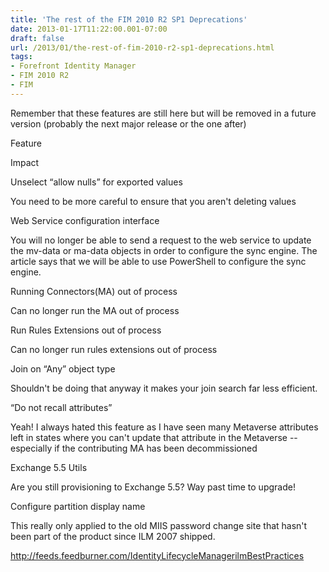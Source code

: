 ```yaml
---
title: 'The rest of the FIM 2010 R2 SP1 Deprecations'
date: 2013-01-17T11:22:00.001-07:00
draft: false
url: /2013/01/the-rest-of-fim-2010-r2-sp1-deprecations.html
tags: 
- Forefront Identity Manager
- FIM 2010 R2
- FIM
---
```


Remember that these features are still here but will be removed in a future version (probably the next major release or the one after)

Feature

Impact

Unselect “allow nulls” for exported values

You need to be more careful to ensure that you aren't deleting values

Web Service configuration interface

You will no longer be able to send a request to the web service to update the mv-data or ma-data objects in order to configure the sync engine. The article says that we will be able to use PowerShell to configure the sync engine.

Running Connectors(MA) out of process

Can no longer run the MA out of process

Run Rules Extensions out of process

Can no longer run rules extensions out of process

Join on “Any” object type

Shouldn't be doing that anyway it makes your join search far less efficient.

“Do not recall attributes”

Yeah! I always hated this feature as I have seen many Metaverse attributes left in states where you can't update that attribute in the Metaverse -- especially if the contributing MA has been decommissioned

Exchange 5.5 Utils

Are you still provisioning to Exchange 5.5? Way past time to upgrade!

Configure partition display name

This really only applied to the old MIIS password change site that hasn't been part of the product since ILM 2007 shipped.

http://feeds.feedburner.com/IdentityLifecycleManagerilmBestPractices
